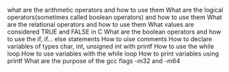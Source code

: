 what are the arithmetic operators and how to use them What are the logical operators(sometimes called boolean operators) and how to use them What are the relational operators and how to use them What values are considered TRUE and FALSE in C What are the boolean operators and how to use the if, if... else statements How to uise comments How to declare variables of types char, int, unsigned int with printf How to use the while loop.How to use variables with the while loop How to print variables using printf What are the purpose of the gcc flags -m32 and -m64 